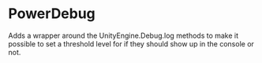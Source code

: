 # PowerDebug
Adds a wrapper around the UnityEngine.Debug.log methods to make it possible to set a threshold level for if they should show up in the console or not.
